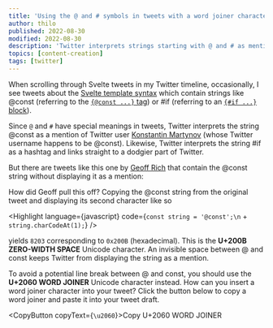 ```yaml
---
title: 'Using the @ and # symbols in tweets with a word joiner character'
author: thilo
published: 2022-08-30
modified: 2022-08-30
description: 'Twitter interprets strings starting with @ and # as mention and hashtag. It misinterprets Svelte-related strings, e.g., @const and #if. In this post, you will learn how to fix this.'
topics: [content-creation]
tags: [twitter]
---
```


<script>
    import { Tweet } from 'sveltekit-embed';
    import CopyButton from './copy-button.svelte';
    import Highlight from 'svelte-highlight';
    import { javascript } from 'svelte-highlight/languages';
</script>

When scrolling through Svelte tweets in my Twitter timeline, occasionally, I see tweets about the [Svelte template syntax](https://svelte.dev/docs#template-syntax-const) which contain strings like @const (referring to the [`{@const ...}` tag](https://svelte.dev/docs#template-syntax-const)) or #if (referring to an [`{#if ...}` block](https://svelte.dev/docs#template-syntax-const)).

Since `@` and `#` have special meanings in tweets, Twitter interprets the string @const as a mention of Twitter user [Konstantin Martynov](https://twitter.com/const) (whose Twitter username happens to be @const). Likewise, Twitter interprets the string #if as a hashtag and links straight to a dodgier part of Twitter.

But there are tweets like this one by [Geoff Rich](https://geoffrich.net/) that contain the @const string without displaying it as a mention:

<Tweet tweetLink="geoffrich_/status/1500856298652545033" />

How did Geoff pull this off? Copying the @const string from the original tweet and displaying its second character like so

<Highlight language={javascript} code={`const string = '@​const';\n` + `string.charCodeAt(1);`} />

yields `8203` corresponding to `0x200B` (hexadecimal). This is the **U+200B ZERO-WIDTH SPACE** Unicode character. An invisible space between @ and const keeps Twitter from displaying the string as a mention.

To avoid a potential line break between @ and const, you should use the **U+2060 WORD JOINER** Unicode character instead. How can you insert a word joiner character into your tweet? Click the button below to copy a word joiner and paste it into your tweet draft.

<CopyButton copyText={`\u2060`}>Copy U+2060 WORD JOINER</CopyButton>
